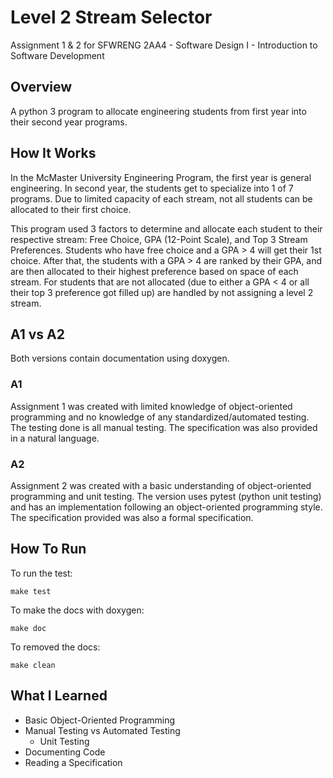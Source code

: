 # Level 2 Stream Selector
Assignment 1 &amp; 2 for SFWRENG 2AA4 - Software Design I - Introduction to Software Development

## Overview
A python 3 program to allocate engineering students from first year into their second year programs.

## How It Works
In the McMaster University Engineering Program, the first year is general engineering. In second year, the students get to specialize into 1 of 7 programs. Due to limited capacity of each stream, not all students can be allocated to their first choice.

This program used 3 factors to determine and allocate each student to their respective stream: Free Choice, GPA (12-Point Scale), and Top 3 Stream Preferences. Students who have free choice and a GPA > 4 will get their 1st choice. After that, the students with a GPA > 4 are ranked by their GPA, and are then allocated to their highest preference based on space of each stream. For students that are not allocated (due to either a GPA < 4 or all their top 3 preference got filled up) are handled by not assigning a level 2 stream.

## A1 vs A2
Both versions contain documentation using doxygen.

### A1
Assignment 1 was created with limited knowledge of object-oriented programming and no knowledge of any standardized/automated testing. The testing done is all manual testing. The specification was also provided in a natural language.

### A2
Assignment 2 was created with a basic understanding of object-oriented programming and unit testing. The version uses pytest (python unit testing) and has an implementation following an object-oriented programming style. The specification provided was also a formal specification.

## How To Run
To run the test:

    make test

To make the docs with doxygen:

    make doc

To removed the docs:

    make clean

## What I Learned
* Basic Object-Oriented Programming
* Manual Testing vs Automated Testing
    * Unit Testing
* Documenting Code
* Reading a Specification